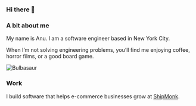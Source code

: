 ### Hi there 🫡

### A bit about me
My name is Anu. I am a software engineer based in New York City.

When I’m not solving engineering problems, you’ll find me enjoying coffee, horror films, or a good board game.

![Bulbasaur](https://media.tenor.com/SecZG4u1gSYAAAAi/bulbasaur-pokemon.gif)

### Work

I build software that helps e-commerce businesses grow at [ShipMonk](https://www.shipmonk.com/).

<!--
**anuyorker/anuyorker** is a ✨ _special_ ✨ repository because its `README.md` (this file) appears on your GitHub profile.
-->
